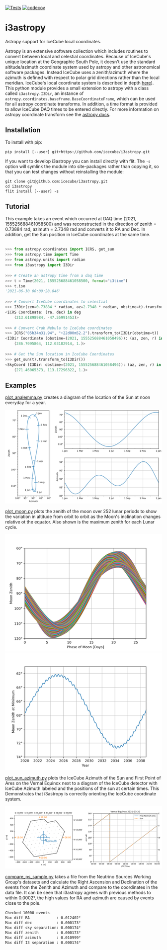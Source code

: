 [![Tests](https://github.com/icecube/i3astropy/actions/workflows/unit_tests.yml/badge.svg)](https://github.com/icecube/i3astropy/actions/workflows/unit_tests.yml)
[![codecov](https://codecov.io/gh/icecube/i3astropy/branch/main/graph/badge.svg?token=VSU1VR44Y2)](https://codecov.io/gh/icecube/i3astropy)

# i3astropy

Astropy support for IceCube local coordinates.

Astropy is an extensive software collection which includes routines to convert between local and celestial coordinates.
Because of IceCube's unique location at the Geographic South Pole, it doesn't use the standard altitude/azimuth
coordinate system used by astropy and other astronomical software packages.
Instead IceCube uses a zenith/azimuth where the azimuth is defined with respect to polar grid directions rather than the local meridian.
IceCube's local coordinate system is described in depth [here](https://docs.icecube.aq/icetray/main/projects/dataclasses/coordinates.html)).
This python module provides a small extension to astropy with a class called `i3astropy.I3Dir`, an instance of
`astropy.coordinates.baseframe.BaseCoordinateFrame`, which can be used for all astropy coordinate transforms.
In addition, a time format is provided to allow IceCube DAQ times to be entered directly.
For more information on astropy coordinate transform see the [astropy docs](https://docs.astropy.org/en/stable/coordinates/index.html).

## Installation

To install with pip:

    pip install [--user] git+https://github.com/icecube/i3astropy.git

If you want to develop i3astropy you can install directly with flit.
The ``-s`` option will symlink the module into site-packages rather than copying it,
so that you can test changes without reinstalling the module:

    git clone git@github.com:icecube/i3astropy.git
    cd i3astropy
    flit install [--user] -s


## Tutorial

This example takes an event which occurred at DAQ time (2021, 155525688461058500) and was reconstructed in the direction of zenith = 0.73884 rad, azimuth = 2.7348 rad and converts it to RA and Dec.
In addition, get the Sun position in IceCube coordinates at the same time.

```python

>>> from astropy.coordinates import ICRS, get_sun
>>> from astropy.time import Time
>>> from astropy.units import radian
>>> from i3astropy import I3Dir

>>> # Create an astropy time from a daq time
>>> t = Time(2021, 155525688461058500, format="i3time")
>>> t.iso
'2021-06-30 00:09:28.846'

>>> # Convert IceCube coordinates to celestial
>>> I3Dir(zen=0.73884 * radian, az=2.7348 * radian, obstime=t).transform_to(ICRS())
<ICRS Coordinate: (ra, dec) in deg
    (213.61898984, -47.55991453)>

>>> # Convert Crab Nebula to IceCube coordinates
>>> ICRS("05h34m31.94", "+22d00m52.2").transform_to(I3Dir(obstime=t))
<I3Dir Coordinate (obstime=(2021, 155525688461058496)): (az, zen, r) in (deg, deg, )
    (286.7095864, 112.03182914, 1.)>

>>> # Get the Sun location in IceCube Coordinates
>>> get_sun(t).transform_to(I3Dir())
<SkyCoord (I3Dir: obstime=(2021, 155525688461058496)): (az, zen, r) in (deg, deg, )
    (271.46065373, 113.17296322, 1.)>

```

## Examples

[plot_analemma.py](./examples/plot_analemma.py) creates a diagram of the location of the Sun at noon
everyday for a year.

![Analemma](./examples/plot_analemma.svg)

[plot_moon.py](./examples/plot_moon.py) plots the zenith of the moon over 252 lunar periods to show the
variation in altitude from orbit to orbit as the Moon's inclination changes relative ot the equator.
Also shown is the maximum zenith for each Lunar cycle. 

![Lunar Cycles](./examples/plot_moon1.svg) ![Max Lunar Altitude per Cycle](./examples/plot_moon2.svg)

[plot_sun_azimuth.py](./examples/plot_sun_azimuth.py) plots the IceCube Azimuth of the Sun and First Point
of Ares on the Vernal Equinox next to a diagram of the IceCube detector with IceCube Azimuth labeled and
the positions of the sun at certain times. This Demonstrates that i3astropy is correctly orienting the
IceCube coordinate system.

![Sun Azimuth](./examples/plot_sun_azimuth.svg)


[compare_ps_sample.py](examples/compare_ps_sample.py) takes a file from the Neutrino Sources Working
Group's datasets and calculate the Right Ascension and Declination of the events from the Zenith and
Azimuth and compare to the coordinates in the data file. It can be seen that i3astropy agrees with previous
methods to within 0.0002°, the high values for RA and azimuth are caused by events close to the pole. 

```
Checked 10000 events
Max diff RA            : 0.012402°
Max diff dec           : 0.000173°
Max diff sky separation: 0.000174°
Max diff zenith        : 0.000173°
Max diff azimuth       : 0.010999°
Max diff I3 separation : 0.000174°
```
